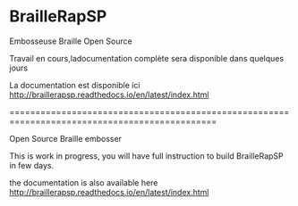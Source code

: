 # BrailleRapSP

Embosseuse Braille Open Source

Travail en cours,ladocumentation complète sera disponible dans quelques jours

La documentation est disponible ici http://braillerapsp.readthedocs.io/en/latest/index.html

==============================================================================================

Open Source Braille embosser

This is work in progress, you will have full instruction to build BrailleRapSP in few days.

the documentation is also available here http://braillerapsp.readthedocs.io/en/latest/index.html


